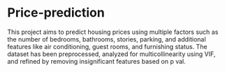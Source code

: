 # Price-prediction
This project aims to predict housing prices using multiple factors such as the number of bedrooms, bathrooms, stories, parking, and additional features like air conditioning, guest rooms, and furnishing status. The dataset has been preprocessed, analyzed for multicollinearity using VIF, and refined by removing insignificant features based on p val.
